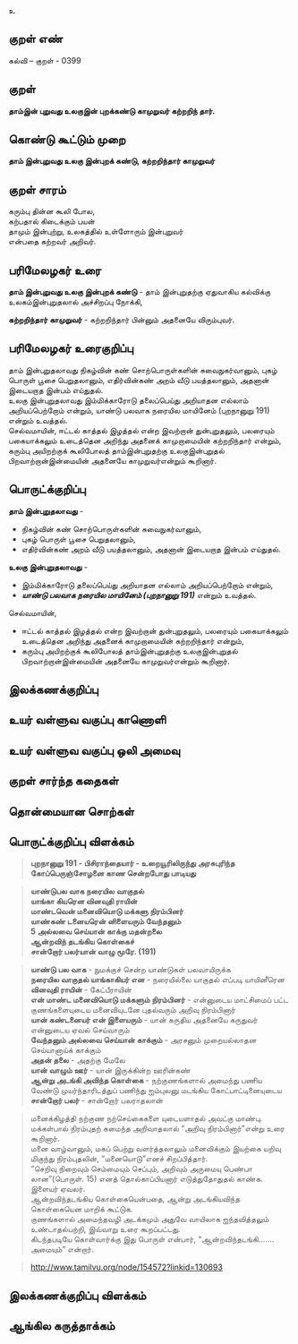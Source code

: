 உ

## குறள் எண் 

கல்வி – குறள் - 0399  

## குறள் 

**தாம்இன் புறுவது உலகுஇன் புறக்கண்டு 
காமுறுவர் கற்றறிந் தார்.**

## கொண்டு கூட்டும் முறை

**தாம் இன்புறுவது உலகு இன்புறக் கண்டு, கற்றறிந்தார் காமுறுவர்**

## குறள் சாரம் 

கரும்பு தின்ன கூலி போல,  
கற்பதால் கிடைக்கும் பயன்     
தாமும் இன்புற்று, உலகத்தில் உள்ளோரும் இன்புறுவர்   
என்பதை கற்றவர் அறிவர்.  

## பரிமேலழகர் உரை

**தாம் இன்புறுவது உலகு இன்புறக் கண்டு** - தாம் இன்புறுதற்கு ஏதுவாகிய கல்விக்கு உலகம்இன்புறுதலால் அச்சிறப்பு நோக்கி,   

**கற்றறிந்தார் காமுறுவர்** - கற்றறிந்தார் பின்னும் அதனையே விரும்புவர். 

## பரிமேலழகர் உரைகுறிப்பு   

தாம் இன்புறுதலாவது நிகழ்வின் கண் சொற்பொருள்களின் சுவைநுகர்வானும், புகழ் பொருள் பூசை பெறுதலானும், எதிர்வின்கண் அறம் வீடு பயத்தலானும், அதனான் இடையறாத இன்பம் எய்துதல்.  
உலகு இன்புறுதலாவது இம்மிக்காரோடு தலைப்பெய்து அறியாதன எல்லாம் அறியப்பெற்றோம் என்றும், யாண்டு பலவாக நரையில மாயினேம் (புறநானுறு  191) என்றும் உவத்தல்.  
செல்வமாயின், ஈட்டல் காத்தல் இழத்தல் என்ற இவற்றான் துன்புறுதலும், பலரையும் பகையாக்கலும் உடைத்தென அறிந்து அதனைக் காமுறாமையின் கற்றறிந்தார் என்றும், கரும்பு அயிறற்குக் கூலிபோலத் தாம்இன்புறுதற்கு உலகுஇன்புறுதல் பிறவாற்றான்இன்மையின் அதனையே காமுறுவர்என்றும் கூறினார்.    

## பொருட்க்குறிப்பு 

**தாம் இன்புறுதலாவது** -  
* நிகழ்வின் கண் சொற்பொருள்களின் சுவைநுகர்வானும்,  
* புகழ் பொருள் பூசை பெறுதலானும்,  
* எதிர்வின்கண் அறம் வீடு பயத்தலானும், அதனான் இடையறாத இன்பம் எய்துதல்.  

**உலகு இன்புறுதலாவது** -  
* இம்மிக்காரோடு தலைப்பெய்து அறியாதன எல்லாம் அறியப்பெற்றோம் என்றும்,   
* _**யாண்டு பலவாக நரையில மாயினேம் (புறநானுறு  191)**_ என்றும் உவத்தல்.  

செல்வமாயின்,   
* ஈட்டல் காத்தல் இழத்தல் என்ற இவற்றான் துன்புறுதலும், பலரையும் பகையாக்கலும் உடைத்தென அறிந்து அதனைக் காமுறாமையின் கற்றறிந்தார் என்றும்,  
* கரும்பு அயிறற்குக் கூலிபோலத் தாம்இன்புறுதற்கு உலகுஇன்புறுதல் பிறவாற்றான்இன்மையின் அதனையே காமுறுவர்என்றும் கூறினார்.     

## இலக்கணக்குறிப்பு  


## உயர் வள்ளுவ வகுப்பு காணொளி


## உயர் வள்ளுவ வகுப்பு ஒலி அமைவு 

 
## குறள் சார்ந்த கதைகள் 


## தொன்மையான சொற்கள்


## பொருட்க்குறிப்பு விளக்கம்

>**புறநானுறு  191 - பிசிராந்தையார் - உறையூரிலிருந்து அரசுபுரிந்த கோப்பெருஞ்சோழனை காண சென்றபோது பாடியது**  

>**யாண்டுபல வாக நரையில வாகுதல்  
>யாங்கா கியரென வினவுதி ராயின்  
>மாண்டவென் மனைவியொடு மக்களு நிரம்பினர்  
>யாண்கண் டனையரென் னிளையரும் வேந்தனும்  
>5	அல்லவை செய்யான் காக்கு மதன்றலை  
>ஆன்றவிந் தடங்கிய கொள்கைச்  
சான்றோர் பலர்யான் வாழு மூரே.  (191)**  

>**யாண்டு பல வாக** - நுமக்குச் சென்ற யாண்டுகள் பலவாயிருக்க  
>**நரையில வாகுதல் யாங்காகியர் என** - நரையில்லை யாகுதல் எப்படி யாயினீரென  
>**வினவுதி ராயின்** - கேட்பீராயின்  
>**என் மாண்ட மனைவியொடு மக்களும் நிரம்பினர்** - என்னுடைய மாட்சிமைப் பட்ட குணங்களையுடைய மனைவியுடனே புதல்வரும் அறிவு நிரம்பினார்  
>**யான் கண்டனையர் என் இளையரும்** - யான் கருதிய  அதனையே கருதுவர்  என்னுடைய  ஏவல் செய்வாரும்  
>**வேந்தனும் அல்லவை செய்யான் காக்கும்** - அரசனும் முறையல்லாதன செய்யானாய்க் காக்கும்  
>**அதன் தலை** - அதற்கு மேலே  
>**யான் வாழும் ஊர்** - யான் இருக்கின்ற ஊரின்கண்  
>**ஆன்று அடங்கி அவிந்த கொள்கை** - நற்குணங்களால் அமைந்து பணிய வேண்டு முயர்ந்தாரிடத்துப் பணிந்து ஐம்புலனு மடங்கிய கோட்பாட்டினையுடைய  
>**சான்றோர் பலர்** - சான்றோர் பலராதலான்  

 >மனைக்கிழத்தி நற்குண நற்செய்கைகளை யுடையளாதல் அவட்கு மாண்பு.  
 >மக்கள்பால் நிரம்புதற் கமைந்த அறிவாதலால் “அறிவு நிரம்பினார்”என்று உரை கூறினார்.  
 >மனை வாழ்வானும், மகப் பெற்று வளர்த்தலாலும் மனைவிக்கும் இயற்கை யறிவு மிகுந்து நிரம்புதலின், “மனையொடு”எனச் சிறப்பித்தார்.  
 >“செறிவு நிறைவும் செம்மையும் செப்பும், அறிவும் அருமையு பெண்பா லான”(பொருள். 15) எனத் தொல்காப்பியனார் எடுத்துதோதுதல் காண்க.  
 >இளையர் ஏவலர்.   
 >ஆன்றவிந்தடங்கிய கொள்கையென்பதை, ஆன்று அடங்கியவிந்த கொள்கையென மாறிக் கூட்டுக.  
 >குணங்களால் அமைந்தவழி அடக்கமும் அதுவே வாயிலாக ஐந்தவித்தலும் உண்டாதல்பற்றி, இவ்வாறு உரை கூறப்பட்டது.   
 >கிடந்தபடியே கொள்வார்க்கு இது பொருள் என்பார், “ஆன்றவிந்தடங்கி....... அமையும்” என்றார்.    
 
 >http://www.tamilvu.org/node/154572?linkid=130693  
 

## இலக்கணக்குறிப்பு விளக்கம்


## ஆங்கில கருத்தாக்கம் 


